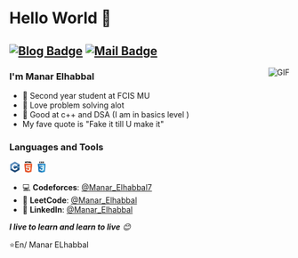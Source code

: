 # Hello World 👋
[![Blog Badge](https://img.shields.io/badge/blog-25k%20pageview-brightgreen)](https://blog.csdn.net/weixin_46233323) [![Mail Badge](https://img.shields.io/badge/-manarelhabbal28@gmail.com-c14438?style=flat-square&logo=Gmail&logoColor=white&link=mailto:manarelhabbal28@gmail.com)](mailto:manarelhabbal28@gmail.com)
---
<img align="right" alt="GIF" src="https://raw.githubusercontent.com/haoruilee/haoruilee/master/pic/pusheencode.gif" />

### I'm Manar Elhabbal

- 🔭 Second year student at FCIS MU
- 🌱 Love problem solving alot
- 💬 Good at c++ and DSA (I am in basics level )
- My fave quote is "Fake it till U make it"

### Languages and Tools

<code><img height="20" src="https://raw.githubusercontent.com/github/explore/80688e429a7d4ef2fca1e82350fe8e3517d3494d/topics/cpp/cpp.png"></code>
<code><img height="20" src="https://raw.githubusercontent.com/github/explore/80688e429a7d4ef2fca1e82350fe8e3517d3494d/topics/html/html.png"></code>
<code><img height="20" src="https://raw.githubusercontent.com/github/explore/80688e429a7d4ef2fca1e82350fe8e3517d3494d/topics/css/css.png"></code>



- 💻 **Codeforces**: [@Manar_Elhabbal7]([https://codeforces.com/profile/YourUsername](https://codeforces.com/profile/Manar_Elhabbal7))  
- 📝 **LeetCode**: [@Manar_Elhabbal]([https://leetcode.com/YourUsername/](https://leetcode.com/u/Manar_Elhabbal/))  
- 🔗 **LinkedIn**: [@Manar_Elhabbal]([www.linkedin.com/in/manar-elhabbal7](https://www.linkedin.com/in/manar-elhabbal7/))

<em><b>I live to learn and learn to live</b> 😊</em>




⭐️En/ Manar ELhabbal 
